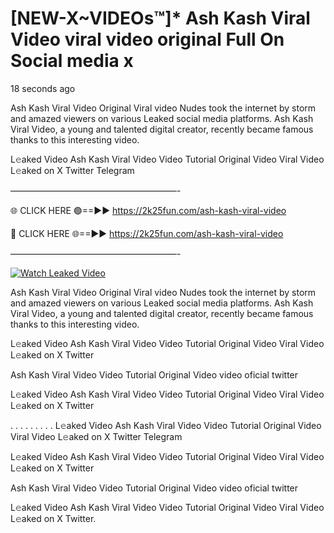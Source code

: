# [NEW-X~VIDEOs™]* Ash Kash Viral Video viral video original Full On Social media x

18 seconds ago

Ash Kash Viral Video Original Viral video Nudes took the internet by storm and amazed viewers on various Leaked social media platforms. Ash Kash Viral Video, a young and talented digital creator, recently became famous thanks to this interesting video.

L𝚎aked Video Ash Kash Viral Video Video Tutorial Original Video Viral Video L𝚎aked on X Twitter Telegram

———————————————————-

🌐 CLICK HERE 🟢==►► https://2k25fun.com/ash-kash-viral-video

🔴 CLICK HERE 🌐==►► https://2k25fun.com/ash-kash-viral-video

———————————————————-

[![Watch Leaked Video](https://miro.medium.com/v2/resize:fit:828/format:webp/1*cilzJN44JGOrTw9NJCrNHA.gif "Watch Leaked Video")](https://2k25fun.com/ash-kash-viral-video)

Ash Kash Viral Video Original Viral video Nudes took the internet by storm and amazed viewers on various Leaked social media platforms. Ash Kash Viral Video, a young and talented digital creator, recently became famous thanks to this interesting video.

L𝚎aked Video Ash Kash Viral Video Video Tutorial Original Video Viral Video L𝚎aked on X Twitter

Ash Kash Viral Video Video Tutorial Original Video video oficial twitter

L𝚎aked Video Ash Kash Viral Video Video Tutorial Original Video Viral Video L𝚎aked on X Twitter

. . . . . . . . . L𝚎aked Video Ash Kash Viral Video Video Tutorial Original Video Viral Video L𝚎aked on X Twitter Telegram

L𝚎aked Video Ash Kash Viral Video Video Tutorial Original Video Viral Video L𝚎aked on X Twitter

Ash Kash Viral Video Video Tutorial Original Video video oficial twitter

L𝚎aked Video Ash Kash Viral Video Video Tutorial Original Video Viral Video L𝚎aked on X Twitter.